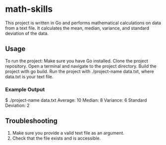 # math-skills
This project is written in Go and performs mathematical calculations on data from a text file. It calculates the mean, median, variance, and standard deviation of the data.

## Usage
To run the project:
Make sure you have Go installed.
Clone the project repository.
Open a terminal and navigate to the project directory.
Build the project with go build.
Run the project with ./project-name data.txt, where data.txt is your text file.

### Example Output
 $ ./project-name data.txt
Average: 10
Median: 8
Variance: 6
Standard Deviation: 2

## Troubleshooting
1. Make sure you provide a valid text file as an argument.
2. Check that the file exists and is accessible.


